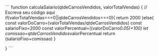 ˋˋˋ
function calculaSalario(qtdeCarrosVendidos, valorTotalVendas) {
 // Escreva seu código aqui
 if(valorTotalVendas===0||qtdeCarrosVendidos===0){
    return 2000
 }else{
    const valorDoCarro=(valorTotalVendas/qtdeCarrosVendidos)
  const salarioFixo=2000
  const valorPercentual=((valorDoCarro*0.05)+100)
  let comissao=qtdeCarrosVendidos*valorPercentual
   return (salarioFixo+comissao)
  }
  
}
ˋˋˋ